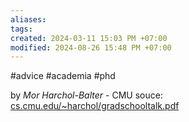 ```yaml
---
aliases: 
tags: 
created: 2024-03-11 15:03 PM +07:00
modified: 2024-08-26 15:48 PM +07:00
---
```

#advice #academia #phd

by _Mor Harchol-Balter_ - CMU
souce: [cs.cmu.edu/\~harchol/gradschooltalk.pdf](https://www.cs.cmu.edu/~harchol/gradschooltalk.pdf)